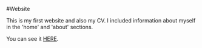 #Website

This is my first website and also my CV. I included information about myself in the 'home' and 'about' sections.

You can see it [HERE](https://mihainegrisan.pythonanywhere.com/about/).
